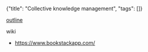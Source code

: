 {"title": "Collective knowledge management", "tags": []}

[outline](https://www.getoutline.com/)

wiki
* https://www.bookstackapp.com/

